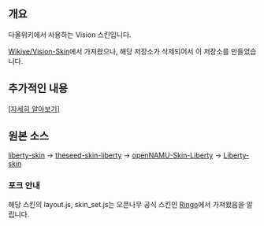 ## 개요
다올위키에서 사용하는 Vision 스킨입니다.

[Wikive/Vision-Skin](https://github.com/Wikive/Vision-Skin)에서 가져왔으나, 해당 저장소가 삭제되어서 이 저장소를 만들었습니다.

## 추가적인 내용
[[자세히 알아보기]](https://wiki.daol.cc/w/다올위키%2FVision)

## 원본 소스
[liberty-skin](https://github.com/librewiki/liberty-skin) → [theseed-skin-liberty](https://github.com/namu-theseed/theseed-skin-liberty) → [openNAMU-Skin-Liberty](https://github.com/openNAMU/openNAMU-Skin-Liberty) → [Liberty-skin](https://github.com/daol-project/Liberty-skin)

### 포크 안내
해당 스킨의 layout.js, skin_set.js는 오픈나무 공식 스킨인 [Ringo](https://github.com/openNAMU/openNAMU/tree/beta/views/ringo)에서 가져왔음을 알립니다.
